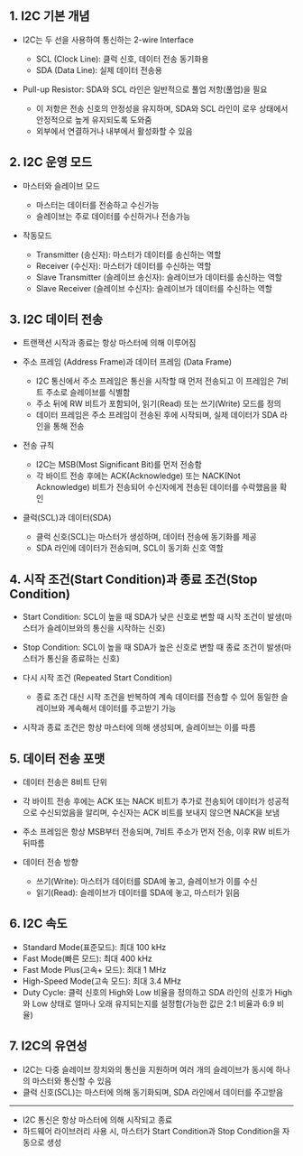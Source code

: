 ## 1. I2C 기본 개념
- I2C는 두 선을 사용하여 통신하는 2-wire Interface
  - SCL (Clock Line): 클럭 신호, 데이터 전송 동기화용
  - SDA (Data Line): 실제 데이터 전송용
    
- Pull-up Resistor: SDA와 SCL 라인은 일반적으로 풀업 저항(풀업)을 필요
  - 이 저항은 전송 신호의 안정성을 유지하며, SDA와 SCL 라인이 로우 상태에서 안정적으로 높게 유지되도록 도와줌
  - 외부에서 연결하거나 내부에서 활성화할 수 있음

## 2. I2C 운영 모드
- 마스터와 슬레이브 모드
  - 마스터는 데이터를 전송하고 수신가능
  - 슬레이브는 주로 데이터를 수신하거나 전송가능
    
- 작동모드
  - Transmitter (송신자): 마스터가 데이터를 송신하는 역할
  - Receiver (수신자): 마스터가 데이터를 수신하는 역할
  - Slave Transmitter (슬레이브 송신자): 슬레이브가 데이터를 송신하는 역할
  - Slave Receiver (슬레이브 수신자): 슬레이브가 데이터를 수신하는 역할

## 3. I2C 데이터 전송
- 트랜잭션 시작과 종료는 항상 마스터에 의해 이루어짐
  
- 주소 프레임 (Address Frame)과 데이터 프레임 (Data Frame)
  - I2C 통신에서 주소 프레임은 통신을 시작할 때 먼저 전송되고 이 프레임은 7비트 주소로 슬레이브를 식별함
  - 주소 뒤에 RW 비트가 포함되어, 읽기(Read) 또는 쓰기(Write) 모드를 정의
  - 데이터 프레임은 주소 프레임이 전송된 후에 시작되며, 실제 데이터가 SDA 라인을 통해 전송
    
- 전송 규칙
  - I2C는 MSB(Most Significant Bit)를 먼저 전송함
  - 각 바이트 전송 후에는 ACK(Acknowledge) 또는 NACK(Not Acknowledge) 비트가 전송되어 수신자에게 전송된 데이터를 수락했음을 확인
    
- 클럭(SCL)과 데이터(SDA)
  - 클럭 신호(SCL)는 마스터가 생성하며, 데이터 전송에 동기화를 제공
  - SDA 라인에 데이터가 전송되며, SCL이 동기화 신호 역할

## 4. 시작 조건(Start Condition)과 종료 조건(Stop Condition)
- Start Condition: SCL이 높을 때 SDA가 낮은 신호로 변할 때 시작 조건이 발생(마스터가 슬레이브와의 통신을 시작하는 신호)
- Stop Condition: SCL이 높을 때 SDA가 높은 신호로 변할 때 종료 조건이 발생(마스터가 통신을 종료하는 신호)
  
- 다시 시작 조건 (Repeated Start Condition)
  - 종료 조건 대신 시작 조건을 반복하여 계속 데이터를 전송할 수 있어 동일한 슬레이브와 계속해서 데이터를 주고받기 가능
    
- 시작과 종료 조건은 항상 마스터에 의해 생성되며, 슬레이브는 이를 따름

## 5. 데이터 전송 포맷
- 데이터 전송은 8비트 단위
- 각 바이트 전송 후에는 ACK 또는 NACK 비트가 추가로 전송되어 데이터가 성공적으로 수신되었음을 알리며, 수신자는 ACK 비트를 보내지 않으면 NACK을 보냄
- 주소 프레임은 항상 MSB부터 전송되며, 7비트 주소가 먼저 전송, 이후 RW 비트가 뒤따름
  
- 데이터 전송 방향
  - 쓰기(Write): 마스터가 데이터를 SDA에 놓고, 슬레이브가 이를 수신
  - 읽기(Read): 슬레이브가 데이터를 SDA에 놓고, 마스터가 읽음

## 6. I2C 속도
- Standard Mode(표준모드): 최대 100 kHz
- Fast Mode(빠른 모드): 최대 400 kHz
- Fast Mode Plus(고속+ 모드): 최대 1 MHz
- High-Speed Mode(고속 모드): 최대 3.4 MHz
- Duty Cycle: 클럭 신호의 High와 Low 비율을 정의하고  SDA 라인의 신호가 High와 Low 상태로 얼마나 오래 유지되는지를 설정함(가능한 값은 2:1 비율과 6:9 비율)

## 7. I2C의 유연성
- I2C는 다중 슬레이브 장치와의 통신을 지원하며 여러 개의 슬레이브가 동시에 하나의 마스터와 통신할 수 있음
- 클럭 신호(SCL)는 마스터에 의해 동기화되며, SDA 라인에서 데이터를 주고받음
***
- I2C 통신은 항상 마스터에 의해 시작되고 종료
- 하드웨어 라이브러리 사용 시, 마스터가 Start Condition과 Stop Condition을 자동으로 생성


